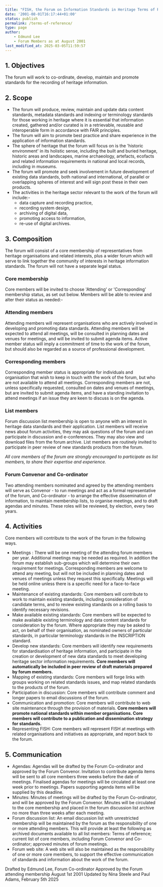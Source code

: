 ```yaml
---
title: "FISH, the Forum on Information Standards in Heritage Terms of Reference"
date: '2001-08-01T16:17:44+01:00'
status: publish
permalink: /terms-of-reference/
type: page
author: 
    - Edmund Lee
    - Forum Members as at August 2001
last_modified_at: 2025-03-05T11:59:57
---
```

## 1. Objectives

The forum will work to co-ordinate, develop, maintain and promote standards for the recording of heritage information.

## 2. Scope
 
* The forum will produce, review, maintain and update data content standards, metadata standards and indexing or terminology standards for those working in heritage where it is essential that information created, gathered and/or curated is in a retrievable, reusable and interoperable form in accordance with FAIR principles. 
* The forum will aim to promote best practice and share experience in the application of information standards. 
* The sphere of heritage that the forum will focus on is the 'historic environment' in its holistic sense, including the built and buried heritage, historic areas and landscapes, marine archaeology, artefacts, ecofacts and related information requirements in national and local records, including in museums. 
* The forum will promote and seek involvement in future development of existing data standards, both national and international, of parallel or overlapping spheres of interest and will sign post these in their own products. 
* The activities in the heritage sector relevant to the work of the forum will include:-
    * data capture and recording practice,
    * recording system design,
    * archiving of digital data,
    * promoting access to information,
    * re-use of digital archives.

## 3. Composition
      
The forum will consist of a core membership of representatives from heritage organisations and related interests, plus a wider forum which will serve to link together the community of interests in heritage information standards. The forum will not have a separate legal status.

### Core membership

Core members will be invited to choose 'Attending' or 'Corresponding' membership status, as set out below. Members will be able to review and alter their status as needed:-

### Attending members

Attending members will represent organisations who are actively involved in developing and promoting data standards. Attending members will be expected to attend all meetings, will be consulted in planning dates and venues for meetings, and will be invited to submit agenda items. Active member status will imply a commitment of time to the work of the forum, but should also be regarded as a source of professional development.

### Corresponding members

Corresponding member status is appropriate for individuals and organisation that wish to keep in touch with the work of the forum, but who are not available to attend all meetings. Corresponding members are not, unless specifically requested, consulted on dates and venues of meetings, but are invited to submit agenda items, and have a standing invitation to attend meetings if an issue they are keen to discuss is on the agenda.

### List members

Forum discussion list membership is open to anyone with an interest in heritage data standards and their application. List members will receive news about forum activities, they may ask questions of the forum and can participate in discussion and e-conferences. They may also view and download files from the forum archive. List members are routinely invited to participate in peer review of new standards products from the forum.

_All core members of the forum are strongly encouraged to participate as list members, to share their expertise and experience._

### Forum Convenor and Co-ordinator 

Two attending members nominated and agreed by the attending members will serve as Convenor - to run meetings and act as a formal representative of the forum, and Co-ordinator - to arrange the effective dissemination of information, to maintain membership lists, to organise meetings, and to draft agendas and minutes. These roles will be reviewed, by election, every two years.

## 4. Activities

Core members will contribute to the work of the forum in the following ways.
* Meetings : There will be one meeting of the attending forum members per year. Additional meetings may be needed as required. In addition the forum may establish sub-groups which will determine their own requirement for meetings. Corresponding members are welcome to attend any meeting, but will not be included in planning dates and venues of meetings unless they request this specifically. Meetings will be held online unless there is a specific need for a face-to-face meeting.
* Maintenance of existing standards: Core members will contribute to work to maintain existing standards, including consideration of candidate terms, and to review existing standards on a rolling basis to identify necessary revisions.
* Make available existing standards: Core members will be expected to make available existing terminology and data content standards for consideration by the forum. Where appropriate they may be asked to act, on behalf of their organisation, as nominated owners of particular standards, in particular terminology standards in the INSCRIPTION standard.
* Develop new standards: Core members will identify new requirements for standardisation of heritage information, and participate in the creation or development of new data standards to meet developing heritage sector information requirements. **Core members will automatically be included in peer review of draft materials prepared by forum members.** 
* Mapping of existing standards: Core members will forge links with groups working on related standards issues, and map related standards to the products of the forum.
* Participation in discussion: Core members will contribute comment and longer papers to email discussions of the forum.
* Communication and promotion: Core members will contribute to web site maintenance through the provision of materials. **Core members will promote national standards within member organisations. Core members will contribute to a publication and dissemination strategy for standards.**
* Representing FISH: Core members will represent FISH at meetings with related organisations and initiatives as appropriate, and report back to the forum.

## 5. Communication

* Agendas: Agendas will be drafted by the Forum Co-ordinator and approved by the Forum Convenor. Invitation to contribute agenda items will be sent to all core members three weeks before the date of meetings.
      Finalised agendas for meetings will be circulated at least one week prior to meetings. Papers supporting agenda items  will be supplied by this deadline.
* Minutes: Minutes of meetings will be drafted by the Forum Co-ordinator, and will be approved by the Forum Convenor. Minutes will be circulated to the core membership and placed in the forum discussion list archive no more than three weeks after each meeting.
* Forum discussion list: An email discussion list with unrestricted membership will be maintained by the forum as the responsibility of one or more attending members. This will provide at least the following as archived documents available to all list members:  Terms of reference; current list of core members, including Forum Convenor and Co-ordinator; approved minutes of forum meetings.
* Forum web site: A web site will also be maintained as the responsibility of one or more core members, to support the effective communication of standards and information about the work of the forum.

Drafted by Edmund Lee, Forum Co-ordinator
Approved by the Forum attending membership August 1st 2001
Updated by Nina Steele and Paul Adams, February 5th 2025
